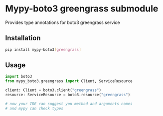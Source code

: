 # Mypy-boto3 greengrass submodule

Provides type annotations for boto3 greengrass service

## Installation

```bash
pip install mypy-boto3[greengrass]
```

## Usage

```python
import boto3
from mypy_boto3.greengrass import Client, ServiceResource

client: Client = boto3.client("greengrass")
resource: ServiceResource = boto3.resource("greengrass")

# now your IDE can suggest you method and arguments names
# and mypy can check types
```

